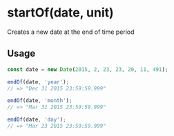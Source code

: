 # startOf(date, unit)

Creates a new date at the end of time period

## Usage

```js
const date = new Date(2015, 2, 23, 23, 20, 11, 491);

endOf(date, 'year');
// => "Dec 31 2015 23:59:59.999"

endOf(date, 'month');
// => "Mar 31 2015 23:59:59.999"

endOf(date, 'day');
// => "Mar 23 2015 23:59:59.999"
```
